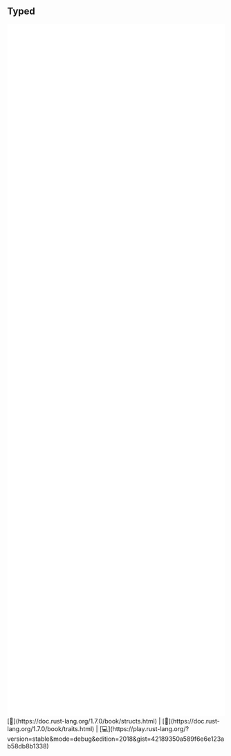 ## Typed 
<img src="lib/images/typed.svg" style="height:40vh"/>  
[📒](https://doc.rust-lang.org/1.7.0/book/structs.html) | 
[📒](https://doc.rust-lang.org/1.7.0/book/traits.html) | 
[💻](https://play.rust-lang.org/?version=stable&mode=debug&edition=2018&gist=42189350a589f6e6e123ab58db8b1338)

<!--
trait Drive { fn drive(&self); }

struct Car {
    pub color: String,
    key: String,
}

impl Drive for Car {
    fn drive(&self) {
        println!("In my {} 🚗", self.color)
    }
}

impl Default for Car {
    fn default() -> Self {
        Car {
            color: "red".to_string(),
            key: "🔑".to_string(),
        }
    }
}
-->
